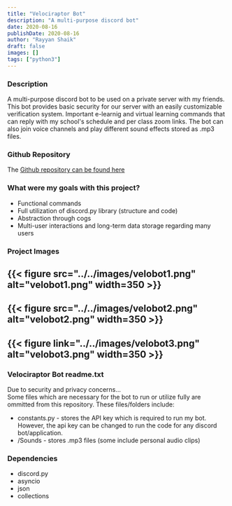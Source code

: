 ```yaml
---
title: "Velociraptor Bot"
description: "A multi-purpose discord bot"
date: 2020-08-16
publishDate: 2020-08-16
author: "Rayyan Shaik"
draft: false
images: []
tags: ["python3"]
---
```


### Description
A multi-purpose discord bot to be used on a private server with my friends. This bot provides basic security for our server with an easily customizable verification system. Important e-learnig and virtual learning commands that can reply with my school's schedule and per class zoom links. The bot can also join voice channels and play different sound effects stored as .mp3 files.

### Github Repository
The [Github repository can be found here](https://github.com/rayyanshaik2022/Velociraptor-Bot)   

### What were my goals with this project?
* Functional commands
* Full utilization of discord.py library (structure and code)
* Abstraction through cogs
* Multi-user interactions and long-term data storage regarding many users

### Project Images

{{< figure src="../../images/velobot1.png" alt="velobot1.png" width=350 >}}
---
{{< figure src="../../images/velobot2.png" alt="velobot2.png" width=350 >}}
---
{{< figure link="../../images/velobot3.png" alt="velobot3.png" width=350 >}}
---


### Velociraptor Bot readme.txt
Due to security and privacy concerns...   
Some files which are necessary for the bot to run or utilize fully are ommitted from this repository.
These files/folders include:
* constants.py - stores the API key which is required to run my bot. However, the api key can be changed
to run the code for any discord bot/application.
* /Sounds - stores .mp3 files (some include personal audio clips)

### Dependencies
* discord.py
* asyncio
* json
* collections
